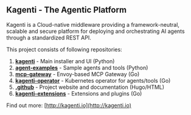 ## Kagenti - The Agentic Platform
Kagenti is a Cloud-native middleware providing a framework-neutral, scalable and secure platform for deploying and orchestrating AI agents through a standardized REST API.

This project consists of following repositories:

1. **[kagenti](https://github.com/kagenti/kagenti)** - Main installer and UI (Python)
2. **[agent-examples](https://github.com/kagenti/agent-examples)** - Sample agents and tools (Python)  
3. **[mcp-gateway](https://github.com/kagenti/mcp-gateway)** - Envoy-based MCP Gateway (Go)
4. **[kagenti-operator](https://github.com/kagenti/kagenti-operator)** - Kubernetes operator for agents/tools (Go)
5. **[.github](https://github.com/kagenti/.github)** - Project website and documentation (Hugo/HTML)
6. **[kagenti-extensions](https://github.com/kagenti/kagenti-extensions)** - Extensions and plugins (Go)

Find out more: [http://kagenti.io](http://kagenti.io)
<!--

**Here are some ideas to get you started:**

🙋‍♀️ A short introduction - what is your organization all about?
🌈 Contribution guidelines - how can the community get involved?
👩‍💻 Useful resources - where can the community find your docs? Is there anything else the community should know?
🍿 Fun facts - what does your team eat for breakfast?
🧙 Remember, you can do mighty things with the power of [Markdown](https://docs.github.com/github/writing-on-github/getting-started-with-writing-and-formatting-on-github/basic-writing-and-formatting-syntax)
-->
